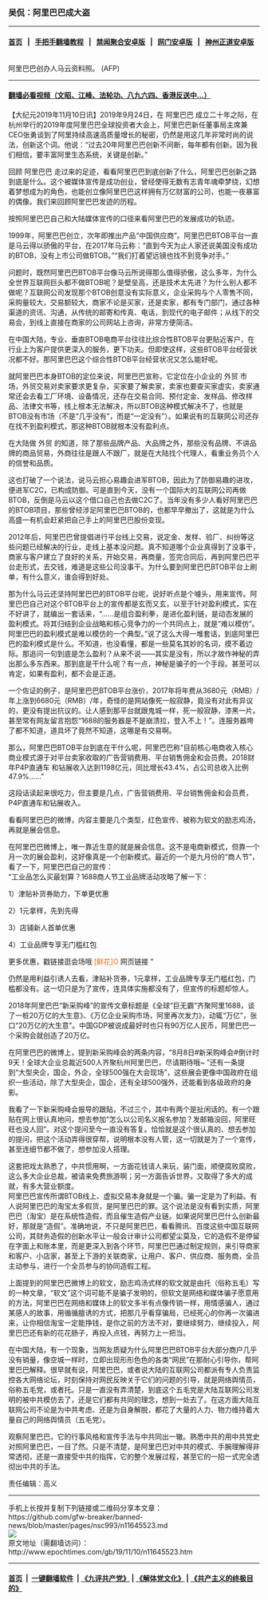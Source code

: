 ### 吴侃：阿里巴巴成大盗
------------------------

#### [首页](https://github.com/gfw-breaker/banned-news/blob/master/README.md) &nbsp;&nbsp;|&nbsp;&nbsp; [手把手翻墙教程](https://github.com/gfw-breaker/guides/wiki) &nbsp;&nbsp;|&nbsp;&nbsp; [禁闻聚合安卓版](https://github.com/gfw-breaker/bn-android) &nbsp;&nbsp;|&nbsp;&nbsp; [网门安卓版](https://github.com/oGate2/oGate) &nbsp;&nbsp;|&nbsp;&nbsp; [神州正道安卓版](https://github.com/SzzdOgate/update) 



<div><img alt="" class="aligncenter wp-post-image" src="http://i.epochtimes.com/assets/uploads/2019/01/29bbe76e7a8e462082332ef5880b48ff-600x400.jpg"/>
<div class="red16 caption">
 <p>
  阿里巴巴创办人马云资料照。 (AFP)
 </p>
</div>
</div><hr/>

#### [翻墙必看视频（文昭、江峰、法轮功、八九六四、香港反送中...）](https://github.com/gfw-breaker/banned-news/blob/master/pages/links.md)

<div><p>
 【大纪元2019年11月10日讯】2019年9月24日，在
 <ok href="http://www.epochtimes.com/gb/tag/%E9%98%BF%E9%87%8C%E5%B7%B4%E5%B7%B4.html">
  阿里巴巴
 </ok>
 成立二十年之际，在杭州举行的2019年度阿里巴巴全球投资者大会上，阿里巴巴新任董事局主席兼CEO张勇谈到了阿里持续高速高质量增长的秘密，仍然是用这几年非常时尚的说法，创新这个词。他说：“过去20年阿里巴巴创新不间断，每年都有创新。因为我们相信，要丰富阿里生态系统，关键是创新。”
</p>
<p>
 回顾
 <ok href="http://www.epochtimes.com/gb/tag/%E9%98%BF%E9%87%8C%E5%B7%B4%E5%B7%B4.html">
  阿里巴巴
 </ok>
 走过来的足迹，看看阿里巴巴到底创新了什么，阿里巴巴创新之路到底是什么。这个被媒体宣传是成功创业，曾经使得无数有志青年魂牵梦绕，幻想着梦想成为的角色，也能创立像阿里巴巴这样拥有万亿财富的公司，也能一夜暴富的偶像。我们来回顾阿里巴巴发迹的历程。
</p>
<p>
 按照阿里巴巴自己和大陆媒体宣传的口径来看阿里巴巴的发展成功的轨迹。
</p>
<p>
 1999年，阿里巴巴创立，次年即推出产品“中国供应商”。阿里巴巴BTOB平台一直是马云得以骄傲的平台，在2017年马云称：“直到今天为止人家还说美国没有成功的BTOB，没有上市公司做BTOB。”“我们打着望远镜也找不到竞争对手。”
</p>
<p>
 问题时，既然阿里巴巴BTOB平台像马云所说得那么值得骄傲，这么多年，为什么全世界互联网巨头都不做BTOB呢？是壁垒高，还是技术太先进？为什么别人都不做呢？互联网公司发现那个BTOB创意没有实际意义，企业采购与个人零售不同，采购量较大，交易额较大，商家不论是买家，还是卖家，都有专门部门，通过各种渠道的资讯、沟通，从传统的邮寄和传真、电话，到现代的电子邮件；从线下的交易会，到线上直接在商家的公司网站上咨询，非常方便简洁。
</p>
<p>
 在中国大陆，专业、垂直BTOB电商平台往往比综合性BTOB平台更贴近客户，在行业上为客户提供更深入的服务，更下功夫。但即使这样，这些BTOB平台经营状况都不好。那阿里巴巴这个综合性BTOB平台经营状况又怎么能好呢。
</p>
<p>
 就阿里巴巴本身BTOB的定位来说，阿里巴巴宣称，它定位在小企业的
 <ok href="http://www.epochtimes.com/gb/tag/%E5%A4%96%E8%B4%B8.html">
  外贸
 </ok>
 市场，外贸交易对卖家要求更复杂，买家要了解卖家，卖家也要查买家虚实，卖家通常还会去看工厂环境、设备情况，还存在交易合同、预付定金、发样品、修改样品、法律文书等，线上根本无法解决，所以BTOB这种模式解决不了，也就是BTOB没有市场（不是“几乎没有”，而是“一定没有”）。如果说有的互联网公司还存在找不到盈利模式，那这种BTOB就根本没有盈利点。
</p>
<p>
 在大陆做
 <ok href="http://www.epochtimes.com/gb/tag/%E5%A4%96%E8%B4%B8.html">
  外贸
 </ok>
 的知道，除了那些品牌产品、大品牌之外，那些没有品牌、不讲品牌的商品贸易，外商往往是跟人不跟厂，就是在大陆找个代理人，看重业务员个人的信誉和品质。
</p>
<p>
 这也打破了一个说法，说马云担心易趣会进军BTOB，因此为了防御易趣的进攻，便进军C2C，已构成防御。可是直到今天，没有一个国际大的互联网公司再做BTOB，反倒是马云以这个借口自己也去做C2C了。当年没有多少人看好阿里巴巴的BTOB项目，那些曾经涉足阿里巴巴BTOB的，也都早早撤出了，这就是为什么高盛一有机会赶紧把自己手上的阿里巴巴股份变现。
</p>
<p>
 2012年后，阿里巴巴曾提倡进行平台线上交易，说定金、发样、验厂、纠纷等这些问题已经解决的行业，走线上基本没问题。真不知道哪个企业真得到了没事干，商家与客户建立了良好的关系，开始交易，再商量，签完合同后，再到阿里巴巴平台走形式，去交钱，难道是这些公司没事干。为什么要到阿里巴巴BTOB平台上刷单，有什么意义，谁会得到好处。
</p>
<p>
 那为什么马云还坚持阿里巴巴的BTOB平台呢，说好听点是个噱头，用来宣传。阿里巴巴自己对这个BTOB平台上的宣传都是玄而又玄，以至于针对盈利模式，实在不好讲了，就编出一套话来，“……是组合盈利拳，是进化盈利链，是动态发展的盈利模式。将其归结到企业战略和核心竞争力的一个共同点上，就是“难以模仿”。阿里巴巴的盈利模式是难以模仿的一个典型。”说了这么大得一堆套话，到底阿里巴巴的盈利模式是什么。不知道，也没看懂，都是一些莫名其妙的名词，摸不着边际。那追问一句到底是怎么盈利？从来不说——其实是没有，所以才故作神秘的弄出那么多东西来。那到底是干什么呢？有一点，神秘是骗子的一个手段。甚至可以肯定，如果有盈利，都不会是正道。
</p>
<p>
 一个佐证的例子，是阿里巴巴BTOB平台涨价，2017年将年费从3680元（RMB）/年上涨到6680元（RMB）/年，奇怪的是网站像死一般寂静，竟没有对此有异议的，更没有提出抗议的。让人感到那平台就跟鬼城一样，死一般寂静，漆黑一片。甚至常有网友留言抱怨“1688的服务器是不是崩溃拉，登入不上！”。连服务器垮了都不知道，道具坏了竟然不知道，这哪是有交易啊。
</p>
<p>
 那么，阿里巴巴BTOB平台到底在干什么呢，阿里巴巴称“目前核心电商收入核心商业模式源于对平台卖家收取的广告营销费用、平台销售佣金和会员费。2018财年P4P直通车 和钻展收入达到1198亿元，同比增长43.4%，占公司总收入比例47.9%……”
</p>
<p>
 这段话读起来很吃力，但主要是几点，广告营销费用、平台销售佣金和会员费，P4P直通车和钻展收入。
</p>
<p>
 看看阿里巴巴的微博，内容主要是几个类型，红色宣传、被称为软文的励志鸡汤，再就是展会信息。
</p>
<p>
 在阿里巴巴微博上，唯一靠近生意的就是展会信息。这不是电商新模式，但靠一个月一次的展会盈利，这好像真是一个创新模式。最近的一个是九月份的“商人节”，看了一下，阿里巴巴自己的宣传：
 <br/>
 “工业品怎么买最划算？1688商人节工业品牌活动攻略了解一下：
</p>
<p>
 1）津贴补货券助力，下单更优惠
</p>
<p>
 2）1元拿样，先到先得
</p>
<p>
 3）店铺新人首单优惠
</p>
<p>
 4）工业品牌专享无门槛红包
</p>
<p>
 更多优惠，戳链接逛会场哦
 <span style="color: #ff6600;">
  [鲜花]O
 </span>
 网页链接 ”
</p>
<p>
 仍然是用利益引诱人去看，津贴补货券，1元拿样，工业品牌专享无门槛红包，门槛都没有。这一切只是为了宣传，连具体实施都没有了，但宣传的标题却惊人。
</p>
<p>
 2018年阿里巴巴“新采购峰”的宣传文章标题是《全球“巨无霸”齐聚阿里1688，谈了一桩20万亿的大生意》、《万亿企业采购市场，阿里再次发力》，动辄“万亿”，张口“20万亿的大生意”。中国GDP被说成最好时也只有90万亿人民币，阿里巴巴一个采购会就创造了20万亿。
</p>
<p>
 在阿里巴巴的微博上，提到新采购峰会的两条内容，“8月8日#新采购峰会#倒计时9天！全球大企业总裁近500人齐聚杭州阿里巴巴，尽请期待哦~ ”还有一条提到“大型央企，国企，外企，全球500强在大会现场”，这些展会更像中国政府在组织一些活动，除了大型央企，国企，还有全球500强外，还能看到各级政府的身影。
</p>
<p>
 我看了一下新采购峰会报导的跟贴，不过三个，其中有两个是扯闲话的。有一个跟贴在网上很认真地问，想去参加“怎么以公司名义报名参加？发邮箱没回，阿里旺旺也没人回”。对这个提问至今一直没有答复。恰恰就是这个很认真的、想去参加的提问，把这个活动弄得很穿帮，说明根本没有人管，这一切就是为了一个宣传，甚至连细节都不做了，想参加没人搭理。
</p>
<p>
 这套把戏太熟悉了，中共惯用啊，一方面花钱请人来玩，装门面，顺便腐败腐败，这么多大企业总裁，被请来免费旅游啊；另一方面告诉世界，又取得了多大的成就，有多大营业额度。
 <br/>
 阿里巴巴宣传所谓BTOB线上、虚拟交易本身就是一个骗。骗一定是为了利益。有人说阿里巴巴的淘宝太多假货，是阿里巴巴的罪。这个说法是没有看到实质，阿里巴巴（淘宝）是在系统性造假，而且催生造假产业链。如果说阿里巴巴什么创新最好，那就是“造假”。准确地说，不只是阿里巴巴，看看腾讯、百度这些中国互联网公司，其财务造假的创新水平让一般会计审计公司都望尘莫及，它的造假不是停留在字面上和账本里，而是更深入到各个环节，阿里巴巴通过制定规则，来引导商家和客户、小店家，甚至上下游的关联商家，让用户、客户、供应商、服务商，全员主动参与，进行一个全员参与的协同造假工程。
</p>
<p>
 上面提到的阿里巴巴微博上的软文，励志鸡汤式样的软文就是由托（俗称五毛）写的一种文章，“软文”这个词可能不是骗子发明的，但软文是网络和媒体骗子愿意用的方法，阿里巴巴在网络和媒体上的软文多半有点像传销一样，用情感骗人，通过某感人的故事，用循循膻诱的方式，把那几乎看穿骗局，已经死心的你再一次骗进来，让你相信淘宝一定能挣钱，是你之前的方法不对，要继续努力，继续投入，阿里巴巴还有新的花花肠子，再投入点钱，再努力上一把当。
</p>
<p>
 在中国大陆，有一个现象，当网友质疑为什么阿里巴巴BTOB平台大部分商户几乎没有销量，像空城一样时，立即出现形形色色的各类“网民”在那耐心引导你，帮阿里巴巴解释。很早就有说，阿里巴巴，或者说大陆的互联网公司都派有专人负责监控各大网络论坛，时刻保持对网民反映关于它们的问题的引导，就是网络舆情员，俗称五毛党，或者托。只是一直没有弄清楚，到底这个五毛党是大陆互联网公司发明的被中共模仿去了，还是它们都有共同的理念，想到一处去了。在这方面大陆互联网公司不论是为中共考虑、还是为自身解脱，都花了大量的人力、物力维持着大量自己的网络舆情员（五毛党）。
</p>
<p>
 观察阿里巴巴，它的行事风格和宣传手法与中共同出一辙。熟悉中共的用中共党史对照阿里巴巴，一目了然。只是不清楚，是阿里巴巴对中共的模式、手腕理解得非常透彻，还是一直接受中共的指挥，它的整个发展过程，甚至它的一招一式完全透彻出中共的手法。
</p>
<p>
 责任编辑：高义
</p>
</div>
<hr/>
手机上长按并复制下列链接或二维码分享本文章：<br/>
https://github.com/gfw-breaker/banned-news/blob/master/pages/nsc993/n11645523.md <br/>
<a href='https://github.com/gfw-breaker/banned-news/blob/master/pages/nsc993/n11645523.md'><img src='https://github.com/gfw-breaker/banned-news/blob/master/pages/nsc993/n11645523.md.png'/></a> <br/>
原文地址（需翻墙访问）：http://www.epochtimes.com/gb/19/11/10/n11645523.htm


------------------------
#### [首页](https://github.com/gfw-breaker/banned-news/blob/master/README.md) &nbsp;|&nbsp; [一键翻墙软件](https://github.com/gfw-breaker/nogfw/blob/master/README.md) &nbsp;| [《九评共产党》](https://github.com/gfw-breaker/9ping.md/blob/master/README.md#九评之一评共产党是什么) | [《解体党文化》](https://github.com/gfw-breaker/jtdwh.md/blob/master/README.md) | [《共产主义的终极目的》](https://github.com/gfw-breaker/gczydzjmd.md/blob/master/README.md)


<img src='http://gfw-breaker.win/banned-news/pages/nsc993/n11645523.md' width='0px' height='0px'/>